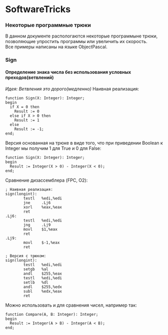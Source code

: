 # SoftwareTricks
### Некоторые программные трюки
В данном документе распологаются некоторые программыне трюки, позволяющие упростить программы или увеличить их скорость.  
Все примеры написаны на языке ObjectPascal.  

### Sign
#### Определение знака числа без использования условных преходов(ветвлений)
*Идея: Ветвления это дорого(медленно)*
Наивная реализация:
```
function Sign(X: Integer): Integer;
begin
  if X = 0 then
    Result := 0
  else if X > 0 then
    Result := 1
  else
    Result := -1;
end;
```
Версия основанная на трюке в виде того, что при приведении Boolean к Integer мы получим 1 для True и 0 для False:
```
function Sign(X: Integer): Integer;
begin
  Result := Integer(X > 0) - Integer(X < 0);
end;
```
Сравнение дизассемблера (FPC, O2):
```
; Наивная реализация:
sign(longint):
        testl   %edi,%edi
        jne     .Lj6
        xorl    %eax,%eax
        ret
.Lj6:
        testl   %edi,%edi
        jng     .Lj9
        movl    $1,%eax
        ret
.Lj9:
        movl    $-1,%eax
        ret

; Версия с трюком:
sign(longint):
        testl   %edi,%edi
        setgb   %al
        andl    $255,%eax
        testl   %edi,%edi
        setlb   %dl
        andl    $255,%edx
        subl    %edx,%eax
        ret
```
Можно использовать и для сравнения чисел, например так:
```
function Compare(A, B: Integer): Integer;
begin
  Result := Integer(A > B) - Integer(A < B);
end;
```

